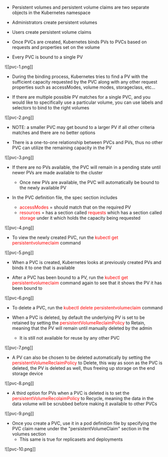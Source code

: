 - Persistent volumes and persistent volume claims are two separate objects in the Kubernetes namespace

- Administrators create persistent volumes

- Users create persistent volume claims

- Once PVCs are created, Kubernetes binds PVs to PVCs based on requests and properties set on the volume

- Every PVC is bound to a single PV

![[pvc-1.png]]

- During the binding process, Kubernetes tries to find a PV with the sufficient capacity requested by the PVC along with any other request properties such as accessModes, volume modes, storageclass, etc…

- If there are multiple possible PV matches for a single PVC, and you would like to specifically use a particular volume, you can use labels and selectors to bind to the right volumes

![[pvc-2.png]]

- NOTE: a smaller PVC may get bound to a larger PV if all other criteria matches and there are no better options

- There is a one-to-one relationship between PVCs and PVs, thus no other PVC can utilize the remaining capacity in the PV

![[pvc-3.png]]

- If there are no PVs available, the PVC will remain in a pending state until newer PVs are made available to the cluster
	- Once new PVs are available, the PVC will automatically be bound to the newly available PV

- In the PVC definition file, the spec section includes
	- <span style="color:red">accessModes</span> = should match that on the required PV
	- <span style="color:red">resources</span> = has a section called <span style="color:red">requests</span> which has a section called <span style="color:red">storage</span> under it which holds the capacity being requested

![[pvc-4.png]]

- To view the newly created PVC, run the <span style="color:red">kubectl get persistentvolumeclaim</span> command

![[pvc-5.png]]

- When a PVC is created, Kubernetes looks at previously created PVs and binds it to one that is available

- After a PVC has been bound to a PV, run the <span style="color:red">kubectl get persistentvolumeclaim</span> command again to see that it shows the PV it has been bound to

![[pvc-6.png]]

- To delete a PVC, run the <span style="color:red">kubectl delete persistentvolumeclaim</span> command

- When a PVC is deleted, by default the underlying PV is set to be retained by setting the <span style="color:red">persistentVolumeReclaimPolicy</span> to Retain, meaning that the PV will remain until manually deleted by the admin
	- It is still not available for reuse by any other PVC

![[pvc-7.png]]

- A PV can also be chosen to be deleted automatically by setting the <span style="color:red">persistentVolumeReclaimPolicy</span> to Delete, this way as soon as the PVC is deleted, the PV is deleted as well, thus freeing up storage on the end storage device

![[pvc-8.png]]

- A third option for PVs when a PVC is deleted is to set the <span style="color:red">persistentVolumeRecolaimPolicy</span> to Recycle, meaning the data in the data volume will be scrubbed before making it available to other PVCs

![[pvc-9.png]]

- Once you create a PVC, use it in a pod definition file by specifying the PVC claim name under the "persistentVolumeClaim" section in the volumes section
	- This same is true for replicasets and deployments

![[pvc-10.png]]